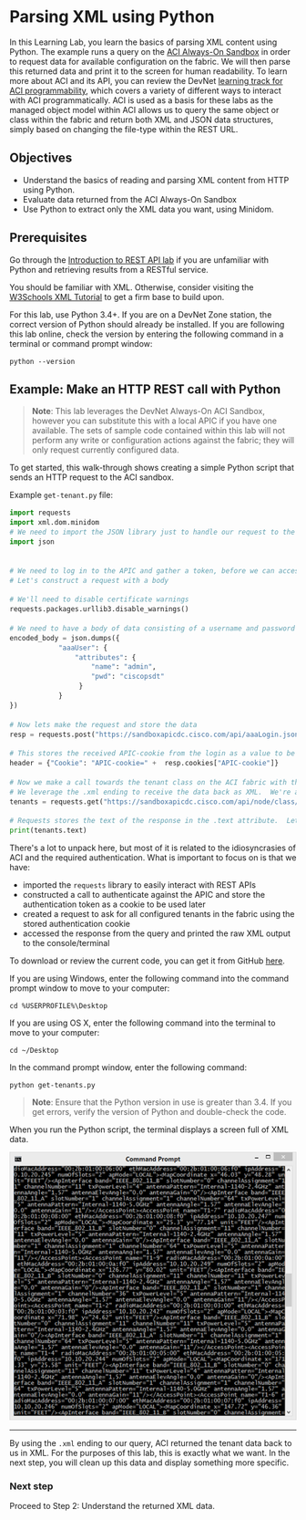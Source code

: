 # Parsing XML using Python  

In this Learning Lab, you learn the basics of parsing XML content using Python. The example runs a query on the [ACI Always-On Sandbox](https://devnetsandbox.cisco.com/RM/Diagram/Index/5a229a7c-95d5-4cfd-a651-5ee9bc1b30e2?diagramType=Topology "ACI Always-On Sandbox") in order to request data for available configuration on the fabric.  We will then parse this returned data and print it to the screen for human readability.  To learn more about ACI and its API, you can review the DevNet [learning track for ACI programmability](https://developer.cisco.com/learning/tracks/aci-programmability), which covers a variety of different ways to interact with ACI programmatically.  ACI is used as a basis for these labs as the managed object model within ACI allows us to query the same object or class within the fabric and return both XML and JSON data structures, simply based on changing the file-type within the REST URL.

## Objectives

* Understand the basics of reading and parsing XML content from HTTP using Python.
* Evaluate data returned from the ACI Always-On Sandbox
* Use Python to extract only the XML data you want, using Minidom.

## Prerequisites

Go through the [Introduction to REST API lab](lab/coding-101-rest-basics-ga/step/1 "Introduction to REST API lab") if you are unfamiliar with Python and retrieving results from a RESTful service.

You should be familiar with XML. Otherwise, consider visiting the [W3Schools XML Tutorial](https://www.w3schools.com/xml "W3Schools XML Tutorial") to get a firm base to build upon.

For this lab, use Python 3.4+. If you are on a DevNet Zone station, the correct version of Python should already be installed. If you are following this lab online, check the version by entering the following command in a terminal or command prompt window:
```
python --version
```

## Example: Make an HTTP REST call with Python

> **Note**: This lab leverages the DevNet Always-On ACI Sandbox, however you can substitute this with a local APIC if you have one available.  The sets of sample code contained within this lab will not perform any write or configuration actions against the fabric; they will only request currently configured data. 

To get started, this walk-through shows creating a simple Python script that sends an HTTP request to the ACI sandbox.

Example `get-tenant.py` file:
``` python
import requests
import xml.dom.minidom
# We need to import the JSON library just to handle our request to the APIC for login
import json


# We need to log in to the APIC and gather a token, before we can access any data
# Let's construct a request with a body

# We'll need to disable certificate warnings
requests.packages.urllib3.disable_warnings()

# We need to have a body of data consisting of a username and password to gather a cookie from APIC
encoded_body = json.dumps({
	        "aaaUser": {
		        "attributes": {
			        "name": "admin",
			        "pwd": "ciscopsdt"
                 }
            }
})

# Now lets make the request and store the data
resp = requests.post("https://sandboxapicdc.cisco.com/api/aaaLogin.json", data=encoded_body, verify=False)

# This stores the received APIC-cookie from the login as a value to be used in subsequent REST calls
header = {"Cookie": "APIC-cookie=" +  resp.cookies["APIC-cookie"]}

# Now we make a call towards the tenant class on the ACI fabric with the proper header value set.
# We leverage the .xml ending to receive the data back as XML.  We're adding health and faults to the printout to ensure that we get levels of data back from the APIC
tenants = requests.get("https://sandboxapicdc.cisco.com/api/node/class/fvTenant.xml?rsp-subtree-include=health,faults", headers=header, verify=False)

# Requests stores the text of the response in the .text attribute.  Lets print it to see raw XML
print(tenants.text)
```

There's a lot to unpack here, but most of it is related to the idiosyncrasies of ACI and the required authentication.  What is important to focus on is that we have:
-  imported the `requests` library to easily interact with REST APIs
-  constructed a call to authenticate against the APIC and store the authentication token as a cookie to be used later
-  created a request to ask for all configured tenants in the fabric using the stored authentication cookie
-  accessed the response from the query and printed the raw XML output to the console/terminal  

To download or review the current code, you can get it from GitHub <a href="https://github.com/CiscoDevNet/coding-skills-sample-code/blob/master/coding201-parsing-xml/get-ap-xml-1.py" target="_blank">here</a>.

If you are using Windows, enter the following command into the command prompt window to move to your computer:
```
cd %USERPROFILE%\Desktop
```
If you are using OS X, enter the following command into the terminal to move to your computer:
```
cd ~/Desktop
```
In the command prompt window, enter the following command:
```
python get-tenants.py
```

> **Note**: Ensure that the Python version in use is greater than 3.4.  If you get errors, verify the version of Python and double-check the code.

<!---
Fix this section until the next comment
-->

When you run the Python script, the terminal displays a screen full of XML data.

![](assets/images/xml-output.png)

<!---
Fix until here
-->

----------

By using the `.xml` ending to our query, ACI returned the tenant data back to us in XML.  For the purposes of this lab, this is exactly what we want.  In the next step, you will clean up this data and display something more specific.

### Next step

Proceed to Step 2: Understand the returned XML data.
